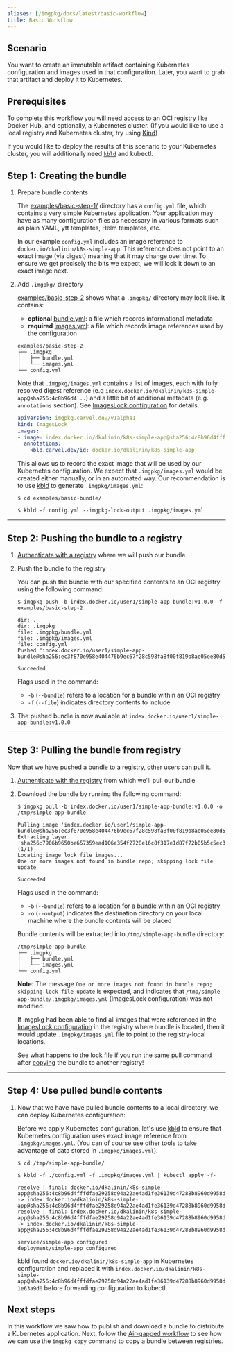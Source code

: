 ```yaml
---
aliases: [/imgpkg/docs/latest/basic-workflow]
title: Basic Workflow
---
```


## Scenario

You want to create an immutable artifact containing Kubernetes configuration and images used in that configuration. Later, you want to grab that artifact and deploy it to Kubernetes.

## Prerequisites

To complete this workflow you will need access to an OCI registry like Docker Hub, and optionally, 
a Kubernetes cluster. (If you would like to use a local registry and Kubernetes cluster, try using [Kind](https://kind.sigs.k8s.io/docs/user/local-registry/))

If you would like to deploy the results of this scenario to your Kubernetes cluster, you will additionally need [`kbld`](/kbld) and kubectl.

## Step 1: Creating the bundle

1. Prepare bundle contents

    The [examples/basic-step-1/](https://github.com/carvel-dev/imgpkg/tree/develop/examples/basic-step-1) directory has a `config.yml` file, which contains a very simple Kubernetes application. Your application may have as many configuration files as necessary in various formats such as plain YAML, ytt templates, Helm templates, etc.

    In our example `config.yml` includes an image reference to `docker.io/dkalinin/k8s-simple-app`. This reference does not point to an exact image (via digest) meaning that it may change over time. To ensure we get precisely the bits we expect, we will lock it down to an exact image next.

1. Add `.imgpkg/` directory

    [examples/basic-step-2](https://github.com/carvel-dev/imgpkg/tree/develop/examples/basic-step-2) shows what a `.imgpkg/` directory may look like. It contains:

    - **optional** [bundle.yml](resources.md#bundle-metadata): a file which records informational metadata
    - **required** [images.yml](resources.md#imageslock): a file which records image references used by the configuration

    ```bash-plain
    examples/basic-step-2
    ├── .imgpkg
    │   ├── bundle.yml
    │   └── images.yml
    └── config.yml
    ```

    Note that `.imgpkg/images.yml` contains a list of images, each with fully resolved digest reference (e.g `index.docker.io/dkalinin/k8s-simple-app@sha256:4c8b96d4...`) and a little bit of additional metadata (e.g. `annotations` section). See [ImagesLock configuration](resources.md#imageslock-configuration) for details.

    ```yaml
    apiVersion: imgpkg.carvel.dev/v1alpha1
    kind: ImagesLock
    images:
    - image: index.docker.io/dkalinin/k8s-simple-app@sha256:4c8b96d4fffdfae29258d94a22ae4ad1fe36139d47288b8960d9958d1e63a9d0
      annotations:
        kbld.carvel.dev/id: docker.io/dkalinin/k8s-simple-app
    ```

    This allows us to record the exact image that will be used by our Kubernetes configuration. We expect that `.imgpkg/images.yml` would be created either manually, or in an automated way. Our recommendation is to use [kbld](/kbld) to generate `.imgpkg/images.yml`:

    ```bash-plain
    $ cd examples/basic-bundle/

    $ kbld -f config.yml --imgpkg-lock-output .imgpkg/images.yml
    ```

---
## Step 2: Pushing the bundle to a registry

1. [Authenticate with a registry](auth.md) where we will push our bundle

1. Push the bundle to the registry

    You can push the bundle with our specified contents to an OCI registry using the following command:

    ```bash-plain
    $ imgpkg push -b index.docker.io/user1/simple-app-bundle:v1.0.0 -f examples/basic-step-2

    dir: .
    dir: .imgpkg
    file: .imgpkg/bundle.yml
    file: .imgpkg/images.yml
    file: config.yml
    Pushed 'index.docker.io/user1/simple-app-bundle@sha256:ec3f870e958e404476b9ec67f28c598fa8f00f819b8ae05ee80d51bac9f35f5d'

    Succeeded
    ```

    Flags used in the command:
      * `-b` (`--bundle`) refers to a location for a bundle within an OCI registry
      * `-f` (`--file`) indicates directory contents to include

1. The pushed bundle is now available at `index.docker.io/user1/simple-app-bundle:v1.0.0`

---
## Step 3: Pulling the bundle from registry

Now that we have pushed a bundle to a registry, other users can pull it.

1. [Authenticate with the registry](auth.md) from which we'll pull our bundle

1. Download the bundle by running the following command:

    ```bash-plain
    $ imgpkg pull -b index.docker.io/user1/simple-app-bundle:v1.0.0 -o  /tmp/simple-app-bundle

    Pulling image 'index.docker.io/user1/simple-app-bundle@sha256:ec3f870e958e404476b9ec67f28c598fa8f00f819b8ae05ee80d51bac9f35f5d'
    Extracting layer 'sha256:7906b9650be657359ead106e354f2728e16c8f317e1d87f72b05b5c5ec3d89cc' (1/1)
    Locating image lock file images...
    One or more images not found in bundle repo; skipping lock file update

    Succeeded
    ```

    Flags used in the command:
      * `-b` (`--bundle`) refers to a location for a bundle within an OCI registry
      * `-o` (`--output`) indicates the destination directory on your local machine where the bundle contents will be placed

    Bundle contents will be extracted into `/tmp/simple-app-bundle` directory:

    ```bash-plain
    /tmp/simple-app-bundle
    ├── .imgpkg
    │   ├── bundle.yml
    │   └── images.yml
    └── config.yml
    ```

    __Note:__ The message `One or more images not found in bundle repo; skipping lock file update` is expected, and indicates that `/tmp/simple-app-bundle/.imgpkg/images.yml` (ImagesLock configuration) was not modified.

    If imgpkg had been able to find all images that were referenced in the [ImagesLock configuration](resources.md#imageslock-configuration) in the registry where bundle is located, then it would update `.imgpkg/images.yml` file to point to the registry-local locations.

    See what happens to the lock file if you run the same pull command after [copying](air-gapped-workflow.md#option-1-from-a-location-connected-to-both-registries) the bundle to another registry!

---
## Step 4: Use pulled bundle contents

1. Now that we have have pulled bundle contents to a local directory, we can deploy Kubernetes configuration:

    Before we apply Kubernetes configuration, let's use [kbld](/kbld) to ensure that Kubernetes configuration uses exact image reference from `.imgpkg/images.yml`. (You can of course use other tools to take advantage of data stored in `.imgpkg/images.yml`).

    ```bash-plain
    $ cd /tmp/simple-app-bundle/

    $ kbld -f ./config.yml -f .imgpkg/images.yml | kubectl apply -f-

    resolve | final: docker.io/dkalinin/k8s-simple-app@sha256:4c8b96d4fffdfae29258d94a22ae4ad1fe36139d47288b8960d9958d1e63a9d0 -> index.docker.io/dkalinin/k8s-simple-app@sha256:4c8b96d4fffdfae29258d94a22ae4ad1fe36139d47288b8960d9958d1e63a9d0
    resolve | final: index.docker.io/dkalinin/k8s-simple-app@sha256:4c8b96d4fffdfae29258d94a22ae4ad1fe36139d47288b8960d9958d1e63a9d0 -> index.docker.io/dkalinin/k8s-simple-app@sha256:4c8b96d4fffdfae29258d94a22ae4ad1fe36139d47288b8960d9958d1e63a9d0

    service/simple-app configured
    deployment/simple-app configured
    ```

    kbld found `docker.io/dkalinin/k8s-simple-app` in Kubernetes configuration and replaced it with `index.docker.io/dkalinin/k8s-simple-app@sha256:4c8b96d4fffdfae29258d94a22ae4ad1fe36139d47288b8960d9958d1e63a9d0` before forwarding configuration to kubectl.

## Next steps

In this workflow we saw how to publish and download a bundle to distribute a Kubernetes application. Next, follow the [Air-gapped workflow](air-gapped-workflow.md) to see how we can use the `imgpkg copy` command to copy a bundle between registries.
